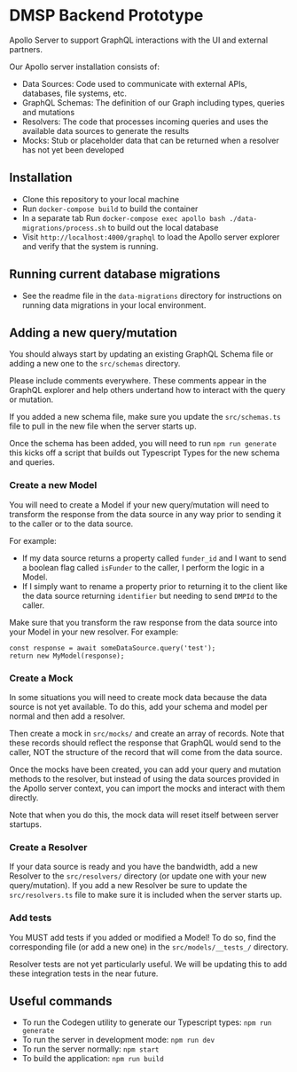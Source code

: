 # DMSP Backend Prototype

Apollo Server to support GraphQL interactions with the UI and external partners.

Our Apollo server installation consists of:
- Data Sources: Code used to communicate with external APIs, databases, file systems, etc.
- GraphQL Schemas: The definition of our Graph including types, queries and mutations
- Resolvers: The code that processes incoming queries and uses the available data sources to generate the results
- Mocks: Stub or placeholder data that can be returned when a resolver has not yet been developed

## Installation
- Clone this repository to your local machine
- Run `docker-compose build` to build the container
- In a separate tab Run `docker-compose exec apollo bash ./data-migrations/process.sh` to build out the local database
- Visit `http://localhost:4000/graphql` to load the Apollo server explorer and verify that the system is running.

## Running current database migrations
- See the readme file in the `data-migrations` directory for instructions on running data migrations in your local environment.

## Adding a new query/mutation
You should always start by updating an existing GraphQL Schema file or adding a new one to the `src/schemas` directory.

Please include comments everywhere. These comments appear in the GraphQL explorer and help others undertand how to interact with the query or mutation.

If you added a new schema file, make sure you update the `src/schemas.ts` file to pull in the new file when the server starts up.

Once the schema has been added, you will need to run `npm run generate` this kicks off a script that builds out Typescript Types for the new schema and queries.

### Create a new Model
You will need to create a Model if your new query/mutation will need to transform the response from the data source in any way prior to sending it to the caller or to the data source.

For example:
- If my data source returns a property called `funder_id` and I want to send a boolean flag called `isFunder` to the caller, I perform the logic in a Model.
- If I simply want to rename a property prior to returning it to the client like the data source returning `identifier` but needing to send `DMPId` to the caller.

Make sure that you transform the raw response from the data source into your Model in your new resolver.
For example:
```
const response = await someDataSource.query('test');
return new MyModel(response);
```

### Create a Mock
In some situations you will need to create mock data because the data source is not yet available. To do this, add your schema and model per normal and then add a resolver.

Then create a mock in `src/mocks/` and create an array of records. Note that these records should reflect the response that GraphQL would send to the caller, NOT the structure of the record that will come from the data source.

Once the mocks have been created, you can add your query and mutation methods to the resolver, but instead of using the data sources provided in the Apollo server context, you can import the mocks and interact with them directly.

Note that when you do this, the mock data will reset itself between server startups.

### Create a Resolver
If your data source is ready and you have the bandwidth, add a new Resolver to the `src/resolvers/` directory (or update one with your new query/mutation). If you add a new Resolver be sure to update the `src/resolvers.ts` file to make sure it is included when the server starts up.

### Add tests
You MUST add tests if you added or modified a Model! To do so, find the corresponding file (or add a new one) in the `src/models/__tests_/` directory.

Resolver tests are not yet particularly useful. We will be updating this to add these integration tests in the near future.

## Useful commands
- To run the Codegen utility to generate our Typescript types: `npm run generate`
- To run the server in development mode: `npm run dev`
- To run the server normally: `npm start`
- To build the application: `npm run build`